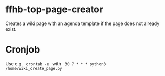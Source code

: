 # ffhb-top-page-creator
Creates a wiki page with an agenda template if the page does not already exist.

# Cronjob
Use e.g. 
<code>
crontab -e
</code>
with
<code>
30 7 * * * python3 /home/wiki_create_page.py
</code>
